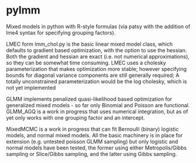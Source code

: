 # pylmm
 
Mixed models in python with R-style formulas (via patsy with the addition of lme4 syntax for specifying grouping factors).  

LMEC form lmm_chol.py is the basic linear mixed model class, which defaults to gradient based optimization, with the option to use the hessian.  Both the gradient and hessian are exact (i.e. not numerical approximations), so they can be somewhat time consuming.  LMEC uses a cholesky parameterization that makes optimization more stable; however specifying bounds for diagonal variance components are still generally required; A totally unconstrained parameterization would be the log cholesky, which is not yet implemented

GLMM implements penalized quasi-likelihood based optimization for generalized mixed models - so far only Binomial and Poisson are functional.  GLMM_AGQ is a work in progress that uses numerical integration, but as of yet only works with one grouping factor and an intercept.  

MixedMCMC is a work in progress that can fit Bernoulli (binary) logistic models, and normal mixed models.  All the basic machinery is in place for extension (e.g. untested poisson GLMM sampling) but only logistic and normal models have been tested, the former using either Metropolis/Gibbs sampling or Slice/Gibbs sampling, and the latter using Gibbs sampling.
